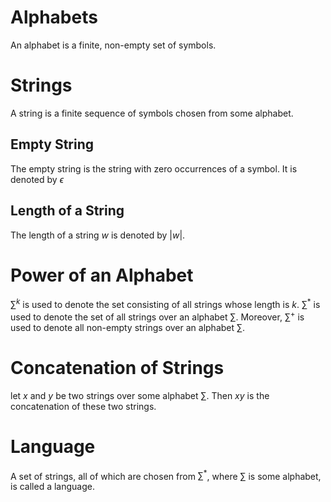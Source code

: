 # Alphabets
An alphabet is a finite, non-empty set of symbols.
# Strings
A string is a finite sequence of symbols chosen from some alphabet.
## Empty String
The empty string is the string with zero occurrences of a symbol. It is denoted by $\epsilon$
## Length of a String
The length of a string $w$ is denoted by $|w|$.
# Power of an Alphabet
$\sum^k$ is used to denote the set consisting of all strings whose length is $k$.
$\sum^*$ is used to denote the set of all strings over an alphabet $\sum$. Moreover, $\sum^+$ is used to denote all non-empty strings over an alphabet $\sum$.
# Concatenation of Strings
let $x$ and $y$ be two strings over some alphabet $\sum$. Then $xy$ is the concatenation of these two strings.
# Language
A set of strings, all of which are chosen from $\sum^*$, where $\sum$ is some alphabet, is called a language.

